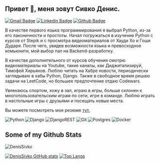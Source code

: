 ## Привет 👋, меня зовут Сивко Денис.
[![Gmail Badge](https://img.shields.io/badge/-densivko2306@yandex.ru-c14438?style=flat&logo=Gmail&logoColor=white&link=mailto:densivko2306@yandex.ru)](mailto:densivko2306@yandex.ru) 
[![Linkedin Badge](https://img.shields.io/badge/-denissivko-0072b1?style=flat&logo=Linkedin&logoColor=white&link=https://www.linkedin.com/in/denissivko/)](https://www.linkedin.com/in/denissivko/) [![Github Badge](https://img.shields.io/badge/-DenisSivko-grey?style=flat&logo=github&logoColor=white&link=https://github.com/DenisSivko/)](https://www.github.com/DenisSivko/) <p align='left'>В качестве первого языка программирования я выбрал Python, из-за его лаконичности и простоты. Начал погружаться в изучение Python с курсов от Stepik и с просмотра видеоматериалов от Хауди Хо и Гоши Дударя. После чего, увидев возможности языка и превосходное комьюнити, мой выбор пал на Backend-разработку.

В качестве дополнительного от курсов обучения смотрю видеоматериалы на Youtube, такие каналы, как Диджитализируй, Тимофей Хирьянов. Люблю читать на Хабре новости, периодически заглядываю в хабы Python, Django. Также в свободное время решаю задачи на LeetCode, но большее предпочтение отдаю Codewars.

Увлекаюсь спортом, хожу в зал, играю в игры, больше склонен к многопользовательским играм по сети, игре в команде. Люблю играть в настольные игры с друзьями и посещать новые места.</p><p align='left'> Вы можете посмотреть мое резюме <a href='https://disk.yandex.ru/i/9CRlgNbwdXNzhw ' target=_blank><u>тут</u>.</a></p>

![Python](https://img.shields.io/badge/python-3670A0?style=for-the-badge&logo=python&logoColor=ffdd54) ![Django](https://img.shields.io/badge/django-%23092E20.svg?style=for-the-badge&logo=django&logoColor=white) ![DjangoREST](https://img.shields.io/badge/DJANGO-REST-ff1709?style=for-the-badge&logo=django&logoColor=white&color=ff1709&labelColor=gray)  ![Git](https://img.shields.io/badge/git-%23F05033.svg?style=for-the-badge&logo=git&logoColor=white) ![Postgres](https://img.shields.io/badge/postgres-%23316192.svg?style=for-the-badge&logo=postgresql&logoColor=white) ![Docker](https://img.shields.io/badge/docker-%230db7ed.svg?style=for-the-badge&logo=docker&logoColor=white)
## Some of my Github Stats
<p align=left> <img src=https://komarev.com/ghpvc/?username=DenisSivko alt=DenisSivko /> </p>

[![DenisSivko GitHub stats](https://github-readme-stats.vercel.app/api?username=DenisSivko&theme=tokyonight&show_icons=true&hide=issues)](https://github.com/DenisSivko/github-readme-stats)
[![Top Langs](https://github-readme-stats.vercel.app/api/top-langs/?username=DenisSivko&layout=compact&langs_count=6&hide=roff&theme=tokyonight&exclude_repo=Wine_Shop)](https://github.com/DenisSivko/github-readme-stats)
